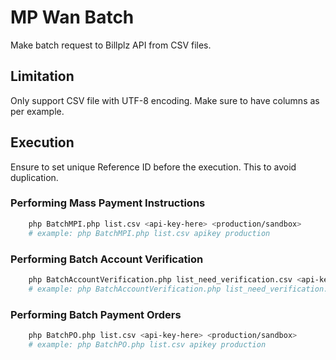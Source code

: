 # MP Wan Batch

Make batch request to Billplz API from CSV files.

## Limitation

Only support CSV file with UTF-8 encoding. Make sure to have columns as per example.

## Execution

Ensure to set unique Reference ID before the execution. This to avoid duplication.

### Performing Mass Payment Instructions

```bash
    php BatchMPI.php list.csv <api-key-here> <production/sandbox>
    # example: php BatchMPI.php list.csv apikey production
```

### Performing Batch Account Verification

```bash
    php BatchAccountVerification.php list_need_verification.csv <api-key-here> <production/sandbox>
    # example: php BatchAccountVerification.php list_need_verification.csv apikey production
```

### Performing Batch Payment Orders

```bash
    php BatchPO.php list.csv <api-key-here> <production/sandbox>
    # example: php BatchPO.php list.csv apikey production
```
